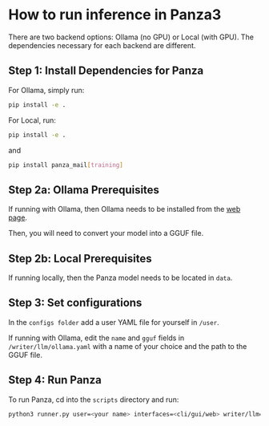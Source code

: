 # How to run inference in Panza3

There are two backend options: Ollama (no GPU) or Local (with GPU). The dependencies necessary for each backend are different.

## Step 1: Install Dependencies for Panza

For Ollama, simply run:
```bash
pip install -e .
```

For Local, run:
```bash
pip install -e .
```
and 
```bash
pip install panza_mail[training]
```

## Step 2a: Ollama Prerequisites

If running with Ollama, then Ollama needs to be installed from the [web page](https://ollama.com/).

Then, you will need to convert your model into a GGUF file.

## Step 2b: Local Prerequisites

If running locally, then the Panza model needs to be located in `data`.

## Step 3: Set configurations

In the `configs folder` add a user YAML file for yourself in `/user`.

If running with Ollama, edit the `name` and `gguf` fields in `/writer/llm/ollama.yaml` with a name of your choice and the path to the GGUF file.

## Step 4: Run Panza

To run Panza, cd into the `scripts` directory and run:
```bash
python3 runner.py user=<your name> interfaces=<cli/gui/web> writer/llm=<ollama/peft/transformers>
```